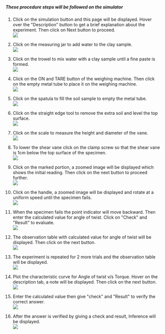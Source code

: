 ##### These procedure steps will be followed on the simulator

1. Click on the simulation button and this page will be displayed. Hover over the "Description" button to get a brief explanation about the experiment. Then click on Next button to proceed.<br>
   <img src="images/1.png"><br>

2. Click on the measuring jar to add water to the clay sample. <br>
   <img src="images/2.png"><br>

3. Click on the trowel to mix water with a clay sample until a fine paste is formed.<br>
   <img src="images/3.png"><br>

4. Click on the ON and TARE button of the weighing machine. Then click on the empty metal tube to place it on the weighing machine. <br>
   <img src="images/4.png"><br>

5. Click on the spatula to fill the soil sample to empty the metal tube.<br>
   <img src="images/5.png"><br>

6. Click on the straight edge tool to remove the extra soil and level the top surface. <br>
   <img src="images/6.png"><br>

7. Click on the scale to measure the height and diameter of the vane.<br>
   <img src="images/7.png"><br>

8. To lower the shear vane click on the clamp screw so that the shear vane is 1cm below the top surface of the specimen. <br>
   <img src="images/8.png"><br>

9. Click on the marked portion, a zoomed image will be displayed which shows the initial reading. Then click on the next button to proceed further.<br>
   <img src="images/9.png"><br>

10. Click on the handle, a zoomed image will be displayed and rotate at a uniform speed until the specimen fails. <br>
    <img src="images/10.png"><br>

11. When the specimen fails the point indicator will move backward. Then enter the calculated value for angle of twist. Click on "Check" and "Result" to evaluate. <br>
    <img src="images/11.png"><br>

12. The observation table with calculated value for angle of twist will be displayed. Then click on the next button. <br>
    <img src="images/12.png"><br>

13. The experiment is repeated for 2 more trials and the observation table will be displayed. <br>
    <img src="images/13.png"><br>

14. Plot the characteristic curve for Angle of twist v/s Torque. Hover on the description tab, a note will be displayed. Then click on the next button.<br>
    <img src="images/14.png"><br>

15. Enter the calculated value then give "check" and "Result" to verify the correct answer.<br>
    <img src="images/15.png"><br>

16. After the answer is verified by giving a check and result, Inference will be displayed. <br>
    <img src="images/16.png"><br><br><br>
